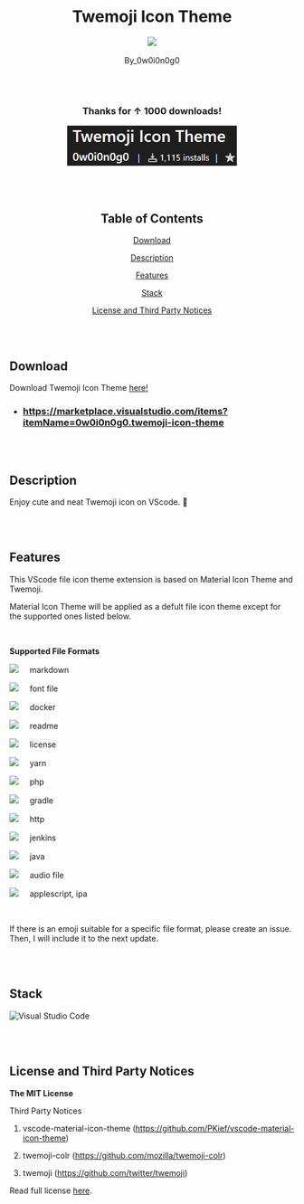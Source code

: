 <div align="center">

# Twemoji Icon Theme

<p align="center">
  <img src="https://www.emojiall.com/images/240/twitter/1f389.png" width="160"/>
</p>

By_0w0i0n0g0

<br>
<br>

### Thanks for ↑ 1000 downloads!

<p align="center">
  <img src="https://raw.githubusercontent.com/0w0i0n0g0/twemoji-icon-theme/main/src/downloads.png" width="300"/>
</p>

<br>
<br>

## Table of Contents

[Download](#download)

[Description](#description)

[Features](#features)

[Stack](#stack)

[License and Third Party Notices](#license-and-third-party-notices)

</div>

<br>
<br>

## Download

Download Twemoji Icon Theme [here!](https://marketplace.visualstudio.com/items?itemName=0w0i0n0g0.twemoji-icon-theme)

- ### https://marketplace.visualstudio.com/items?itemName=0w0i0n0g0.twemoji-icon-theme

<br>
<br>

## Description

Enjoy cute and neat Twemoji icon on VScode. 🥰

<br>
<br>

## Features

This VScode file icon theme extension is based on Material Icon Theme and Twemoji.

Material Icon Theme will be applied as a defult file icon theme except for the supported ones listed below.

<br>

**Supported File Formats**

<img src="https://cdn.statically.io/gh/twitter/twemoji/master/assets/72x72/2b07.png" width="30"/> &nbsp;&nbsp;&nbsp; markdown

<img src="https://cdn.statically.io/gh/twitter/twemoji/master/assets/72x72/1f170.png" width="30"/> &nbsp;&nbsp;&nbsp; font file

<img src="https://cdn.statically.io/gh/twitter/twemoji/master/assets/72x72/1f433.png" width="30"/> &nbsp;&nbsp;&nbsp; docker

<img src="https://cdn.statically.io/gh/twitter/twemoji/master/assets/72x72/2139.png" width="30"/> &nbsp;&nbsp;&nbsp; readme

<img src="https://cdn.statically.io/gh/twitter/twemoji/master/assets/72x72/1f396.png" width="30"/> &nbsp;&nbsp;&nbsp; license

<img src="https://cdn.statically.io/gh/twitter/twemoji/master/assets/72x72/1f408.png" width="30"/> &nbsp;&nbsp;&nbsp; yarn

<img src="https://cdn.statically.io/gh/twitter/twemoji/master/assets/72x72/1f9a3.png" width="30"/> &nbsp;&nbsp;&nbsp; php

<img src="https://cdn.statically.io/gh/twitter/twemoji/master/assets/72x72/1f418.png" width="30"/> &nbsp;&nbsp;&nbsp; gradle

<img src="https://cdn.statically.io/gh/twitter/twemoji/master/assets/72x72/1f310.png" width="30"/> &nbsp;&nbsp;&nbsp; http

<img src="https://cdn.statically.io/gh/twitter/twemoji/master/assets/72x72/1f935.png" width="30"/> &nbsp;&nbsp;&nbsp; jenkins

<img src="https://cdn.statically.io/gh/twitter/twemoji/master/assets/72x72/2615.png" width="30"/> &nbsp;&nbsp;&nbsp; java

<img src="https://cdn.statically.io/gh/twitter/twemoji/master/assets/72x72/1f3a7.png" width="30"/> &nbsp;&nbsp;&nbsp; audio file

<img src="https://cdn.statically.io/gh/twitter/twemoji/master/assets/72x72/1f34e.png" width="30"/> &nbsp;&nbsp;&nbsp; applescript, ipa

<br>

If there is an emoji suitable for a specific file format, please create an issue. Then, I will include it to the next update.

<br>
<br>

## Stack

![Visual Studio Code](https://img.shields.io/badge/Visual%20Studio%20Code-0078d7.svg?style=for-the-badge&logo=visual-studio-code&logoColor=white)

<br>
<br>

## License and Third Party Notices

**The MIT License**

Third Party Notices

1. vscode-material-icon-theme (https://github.com/PKief/vscode-material-icon-theme)

2. twemoji-colr (https://github.com/mozilla/twemoji-colr)

3. twemoji (https://github.com/twitter/twemoji)

Read full license [here](https://github.com/0w0i0n0g0/twemoji-icon-theme/blob/main/LICENSE).

